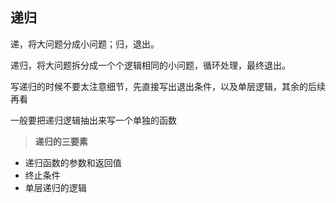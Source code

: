 ## 递归

递，将大问题分成小问题；归，退出。

递归，将大问题拆分成一个个逻辑相同的小问题，循环处理，最终退出。

写递归的时候不要太注意细节，先直接写出退出条件，以及单层逻辑，其余的后续再看

一般要把递归逻辑抽出来写一个单独的函数

> **递归的三要素**

- 递归函数的参数和返回值
- 终止条件
- 单层递归的逻辑









